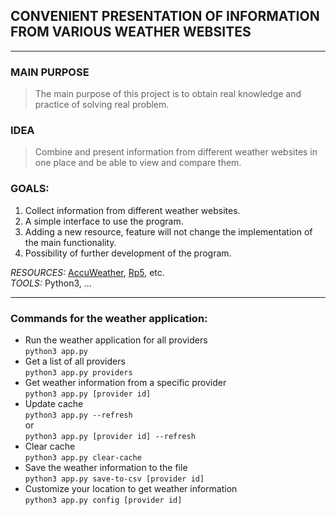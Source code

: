 ## CONVENIENT PRESENTATION OF INFORMATION FROM VARIOUS WEATHER WEBSITES
***
### MAIN PURPOSE
> The main purpose of this project is to obtain real knowledge and practice of solving real problem.
### IDEA
> Combine and present information from different weather websites in one place and be able to view and compare them.
### GOALS:
1. Collect information from different weather websites.
2. A simple interface to use the program. 
3. Adding a new resource, feature will not change the implementation of the main functionality.
4. Possibility of further development of the program.

*RESOURCES:* [AccuWeather](https://www.accuweather.com/), [Rp5](http://rp5.ua/), etc.\
*TOOLS:* Python3, ...
***
### Commands for the weather application:
* Run the weather application for all providers\
`python3 app.py`
* Get a list of all providers\
`python3 app.py providers`
* Get weather information from a specific provider\
`python3 app.py [provider id]`
* Update cache\
`python3 app.py --refresh`\
or\
`python3 app.py [provider id] --refresh`
* Clear cache\
`python3 app.py clear-cache`
* Save the weather information to the file\
`python3 app.py save-to-csv [provider id]`
* Customize your location to get weather information\
`python3 app.py config [provider id]`
